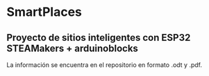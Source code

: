 # SmartPlaces

## Proyecto de sitios inteligentes con ESP32 STEAMakers + arduinoblocks

La información se encuentra en el repositorio en formato .odt y .pdf.